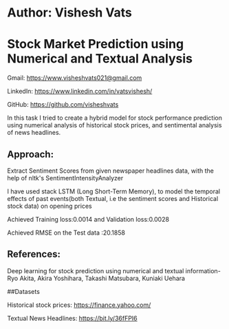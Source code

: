 # **Author: Vishesh Vats**
# **Stock Market Prediction using Numerical and Textual Analysis**



Gmail: https://www.visheshvats021@gmail.com

LinkedIn: https://www.linkedin.com/in/vatsvishesh/

GitHub: https://github.com/visheshvats

In this task I tried to create a hybrid model for stock performance prediction using numerical analysis of historical stock prices, and sentimental analysis of news headlines.

## Approach:
Extract Sentiment Scores from given newspaper headlines data, with the help of nltk's SentimentIntensityAnalyzer


I have used stack LSTM (Long Short-Term Memory), to model the temporal effects of past events(both Textual, i.e the sentiment scores and Historical stock data) on opening prices

Achieved Training loss:0.0014  and Validation loss:0.0028 

Achieved RMSE on the Test data :20.1858 


## References:
Deep learning for stock prediction using numerical and textual information- Ryo Akita, Akira Yoshihara, Takashi Matsubara, Kuniaki Uehara





##Datasets


Historical stock prices: https://finance.yahoo.com/


Textual News Headlines: https://bit.ly/36fFPI6
